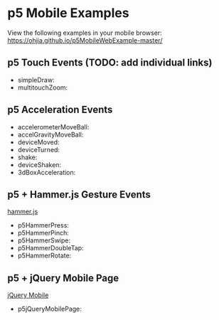 <h1>p5 Mobile Examples</h1>

View the following examples in your mobile browser:
https://ohjia.github.io/p5MobileWebExample-master/

## p5 Touch Events (TODO: add individual links)
- simpleDraw: 
- multitouchZoom: 

## p5 Acceleration Events
- accelerometerMoveBall: 
- accelGravityMoveBall: 
- deviceMoved: 
- deviceTurned:
- shake: 
- deviceShaken: 
- 3dBoxAcceleration: 

## p5 + Hammer.js Gesture Events
[hammer.js](http://hammerjs.github.io/)
- p5HammerPress: 
- p5HammerPinch: 
- p5HammerSwipe: 
- p5HammerDoubleTap: 
- p5HammerRotate: 

## p5 + jQuery Mobile Page
[jQuery Mobile](http://demos.jquerymobile.com/1.0a4.1/docs/pages/docs-pages.html)
- p5jQueryMobilePage: 



